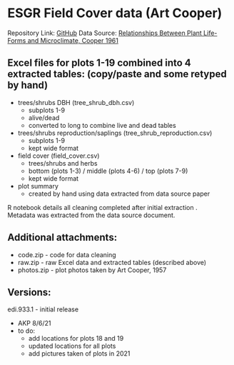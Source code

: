 # ESGR Field Cover data (Art Cooper)
Repository Link: [GitHub](www.github.com/alexandriapawlik/esgr-fieldcover)
Data Source: [Relationships Between Plant Life-Forms and Microclimate, Cooper 1961](https://doi.org/10.2307/1950745)


## Excel files for plots 1-19 combined into 4 extracted tables: (copy/paste and some retyped by hand)
- trees/shrubs DBH (tree_shrub_dbh.csv)
	- subplots 1-9
	- alive/dead
	- converted to long to combine live and dead tables
- trees/shrubs reproduction/saplings (tree_shrub_reproduction.csv)
	- subplots 1-9
	- kept wide format
- field cover (field_cover.csv)
	- trees/shrubs and herbs
	- bottom (plots 1-3) / middle (plots 4-6) / top (plots 7-9)
	- kept wide format
- plot summary
	- created by hand using data extracted from data source paper


R notebook details all cleaning completed after initial extraction .   
Metadata was extracted from the data source document.



## Additional attachments:
- code.zip - code for data cleaning
- raw.zip - raw Excel data and extracted tables (described above)
- photos.zip - plot photos taken by Art Cooper, 1957



## Versions:

edi.933.1 - initial release
- AKP 8/6/21 
- to do:
	- add locations for plots 18 and 19
	- updated locations for all plots
	- add pictures taken of plots in 2021
